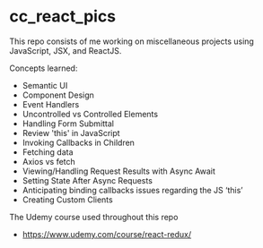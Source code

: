 # cc_react_pics

This repo consists of me working on miscellaneous projects using JavaScript, JSX, and ReactJS.

Concepts learned:

-   Semantic UI
-   Component Design
-   Event Handlers
-   Uncontrolled vs Controlled Elements
-   Handling Form Submittal
-   Review 'this' in JavaScript
-   Invoking Callbacks in Children
-   Fetching data
-   Axios vs fetch
-   Viewing/Handling Request Results with Async Await
-   Setting State After Async Requests
-   Anticipating binding callbacks issues regarding the JS ‘this’
-   Creating Custom Clients

The Udemy course used throughout this repo

-   https://www.udemy.com/course/react-redux/
